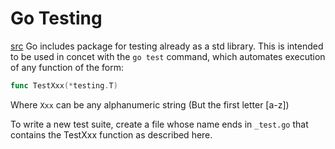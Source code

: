 # Go Testing 
[src](https://golang.org/pkg/testing/)
Go includes package for testing already as a std library.
This is intended to be used in concet with the `go test` command,
which automates execution of any function of the form:

```go
func TestXxx(*testing.T)
```

Where `Xxx` can be any alphanumeric string (But the first letter [a-z])

To write a new test suite, create a file whose name ends in `_test.go` 
that contains the TestXxx function as described here.  
